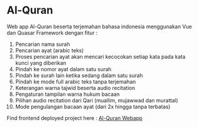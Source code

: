 # Al-Quran

Web app Al-Quran beserta terjemahan bahasa indonesia menggunakan Vue dan Quasar Framework dengan fitur :<br>

1. Pencarian nama surah
2. Pencarian ayat (arabic teks)
3. Proses pencarian ayat akan mencari kecocokan setiap kata pada kata kunci yang diberikan
4. Pindah ke nomor ayat dalam satu surah
5. Pindah ke surah lain ketika sedang dalam satu surah
6. Pindah ke mode full arabic teks tanpa terjemahan
7. Keterangan warna tajwid beserta audio recitation
8. Pengaturan tampilan warna hukum bacaan
9. Pilihan audio recitation dari Qari (muallim, mujawwad dan murattal)
10. Mode pengulangan bacaan ayat (dari 2x hingga tanpa terbatas)<br>

Find frontend deployed project here : <a href="https://deepred75.github.io/quran-id" target="_blank">Al-Quran Webapp</a>
